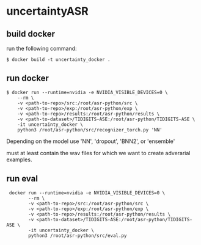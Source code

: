 # uncertaintyASR

## build docker

run the following command:

    $ docker build -t uncertainty_docker .


## run docker
    
    $ docker run --runtime=nvidia -e NVIDIA_VISIBLE_DEVICES=0 \
        --rm \
        -v <path-to-repo>/src:/root/asr-python/src \
        -v <path-to-repo>/exp:/root/asr-python/exp \
        -v <path-to-repo>/results:/root/asr-python/results \
        -v <path-to-dataset>/TIDIGITS-ASE:/root/asr-python/TIDIGITS-ASE \
        -it uncertainty_docker \
        python3 /root/asr-python/src/recognizer_torch.py 'NN'
    
 Depending on the model use 'NN', 'dropout', 'BNN2', or 'ensemble'
 
 <path-to-dataset> must at least contain the wav files for which we want to create adverarial examples.
    
 ## run eval
 
     docker run --runtime=nvidia -e NVIDIA_VISIBLE_DEVICES=0 \
            --rm \
            -v <path-to-repo>/src:/root/asr-python/src \
            -v <path-to-repo>/exp:/root/asr-python/exp \
            -v <path-to-repo>/results:/root/asr-python/results \
            -v <path-to-dataset>/TIDIGITS-ASE:/root/asr-python/TIDIGITS-ASE \
            -it uncertainty_docker \
            python3 /root/asr-python/src/eval.py
